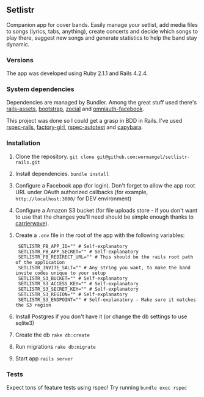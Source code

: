 ## Setlistr

Companion app for cover bands. Easily manage your setlist, add media files to songs (lyrics, tabs, 
anything), create concerts and decide which songs to play there, suggest new songs and generate 
statistics to help the band stay dynamic.

### Versions
The app was developed using Ruby 2.1.1 and Rails 4.2.4.

### System dependencies
Dependencies are managed by Bundler. Among the great stuff used there's [rails-assets](https://github.com/rails-assets/rails-assets/), [bootstrap](twitter.github.com/bootstrap/), [zocial](https://github.com/smcllns/css-social-buttons) and [omniauth-facebook](https://github.com/mkdynamic/omniauth-facebook).

This project was done so I could get a grasp in BDD in Rails. I've used [rspec-rails](https://github.com/rspec/rspec-rails), [factory-girl](https://github.com/thoughtbot/factory_girl), [rspec-autotest](https://github.com/rspec/rspec-autotest) and [capybara](https://github.com/jnicklas/capybara).

### Installation
1. Clone the repository. `git clone git@github.com:wormangel/setlistr-rails.git`
2. Install dependencies. `bundle install`
3. Configure a Facebook app (for login). Don't forget to allow the app root URL under OAuth authorized callbacks (for example, `http://localhost:3000/` for DEV environment)
4. Configure a Amazon S3 bucket (for file uploads store - if you don't want to use that the changes you'll need should be simple enough thanks to [carrierwave](https://github.com/carrierwaveuploader/carrierwave)). 
5. Create a `.env` file in the root of the app with the following variables:

        SETLISTR_FB_APP_ID="" # Self-explanatory
        SETLISTR_FB_APP_SECRET="" # Self-explanatory
        SETLISTR_FB_REDIRECT_URL="" # This should be the rails root path of the application
        SETLISTR_INVITE_SALT="" # Any string you want, to make the band invite codes unique to your setup
        SETLISTR_S3_BUCKET="" # Self-explanatory
        SETLISTR_S3_ACCESS_KEY="" # Self-explanatory
        SETLISTR_S3_SECRET_KEY="" # Self-explanatory
        SETLISTR_S3_REGION="" # Self-explanatory
        SETLISTR_S3_ENDPOINT="" # Self-explanatory - Make sure it matches the S3 region

6. Install Postgres if you don't have it (or change the db settings to use sqlite3)
7. Create the db `rake db:create`
8. Run migrations `rake db:migrate`
9. Start app `rails server`

### Tests
Expect tons of feature tests using rspec! Try running ```bundle exec rspec```

